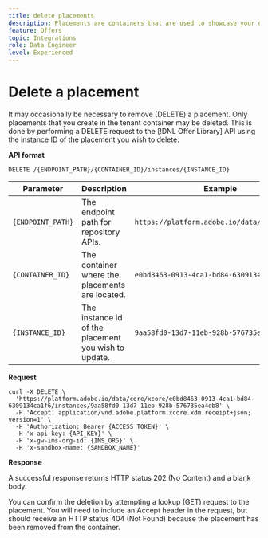 ```yaml
---
title: delete placements
description: Placements are containers that are used to showcase your offers.
feature: Offers
topic: Integrations
role: Data Engineer
level: Experienced
---
```

# Delete a placement

It may occasionally be necessary to remove (DELETE) a placement. Only placements that you create in the tenant container may be deleted. This is done by performing a DELETE request to the [!DNL Offer Library] API using the instance ID of the placement you wish to delete.

**API format**

```http
DELETE /{ENDPOINT_PATH}/{CONTAINER_ID}/instances/{INSTANCE_ID}
```

| Parameter | Description | Example |
| --------- | ----------- | ------- |
| `{ENDPOINT_PATH}` | The endpoint path for repository APIs. | `https://platform.adobe.io/data/core/xcore/` |
| `{CONTAINER_ID}` | The container where the placements are located. | `e0bd8463-0913-4ca1-bd84-6309134ca1f6` |
| `{INSTANCE_ID}` | The instance id of the placement you wish to update. | `9aa58fd0-13d7-11eb-928b-576735ea4db8` |

**Request**

```shell
curl -X DELETE \
  'https://platform.adobe.io/data/core/xcore/e0bd8463-0913-4ca1-bd84-6309134ca1f6/instances/9aa58fd0-13d7-11eb-928b-576735ea4db8' \
  -H 'Accept: application/vnd.adobe.platform.xcore.xdm.receipt+json; version=1' \
  -H 'Authorization: Bearer {ACCESS_TOKEN}' \
  -H 'x-api-key: {API_KEY}' \
  -H 'x-gw-ims-org-id: {IMS_ORG}' \
  -H 'x-sandbox-name: {SANDBOX_NAME}'
```

**Response**

A successful response returns HTTP status 202 (No Content) and a blank body.

You can confirm the deletion by attempting a lookup (GET) request to the placement. You will need to include an Accept header in the request, but should receive an HTTP status 404 (Not Found) because the placement has been removed from the container.
